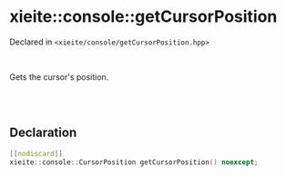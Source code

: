 # xieite::console::getCursorPosition
Declared in `<xieite/console/getCursorPosition.hpp>`

<br/>

Gets the cursor's position.

<br/><br/>

## Declaration
```cpp
[[nodiscard]]
xieite::console::CursorPosition getCursorPosition() noexcept;
```
